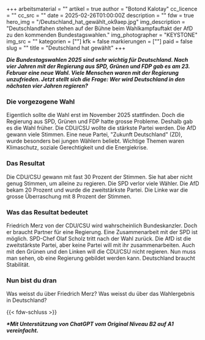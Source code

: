 +++
arbeitsmaterial = ""
artikel = true
author = "Botond Kalotay"
cc_licence = ""
cc_src = ""
date = 2025-02-26T01:00:00Z
description = ""
fdw = true
hero_img = "/Deutschland_hat_gewählt_ok9aep.jpg"
img_description = "Deutschlandfahen stehen auf der Bühne beim Wahlkampfauftakt der AfD zu den kommenden Bundestagswahlen."
img_photographer = "KEYSTONE"
img_src = ""
kategorien = [""]
kfk = false
markierungen = [""]
paid = false
slug = ""
title = "Deutschland hat gewählt"
+++

**_Die Bundestagswahlen 2025 sind sehr wichtig für Deutschland. Nach vier Jahren mit der Regierung aus SPD, Grünen und FDP gab es am 23. Februar eine neue Wahl. Viele Menschen waren mit der Regierung unzufrieden. Jetzt stellt sich die Frage: Wer wird Deutschland in den nächsten vier Jahren regieren?_**

### Die vorgezogene Wahl

Eigentlich sollte die Wahl erst im November 2025 stattfinden. Doch die Regierung aus SPD, Grünen und FDP hatte grosse Probleme. Deshalb gab es die Wahl früher. Die CDU/CSU wollte die stärkste Partei werden. Die AfD gewann viele Stimmen. Eine neue Partei, "Zukunft Deutschland" (ZD), wurde besonders bei jungen Wählern beliebt. Wichtige Themen waren Klimaschutz, soziale Gerechtigkeit und die Energiekrise.

### Das Resultat

Die CDU/CSU gewann mit fast 30 Prozent der Stimmen. Sie hat aber nicht genug Stimmen, um alleine zu regieren. Die SPD verlor viele Wähler. Die AfD bekam 20 Prozent und wurde die zweitstärkste Partei. Die Linke war die grosse Überraschung mit 8 Prozent der Stimmen.

### Was das Resultat bedeutet

Friedrich Merz von der CDU/CSU wird wahrscheinlich Bundeskanzler. Doch er braucht Partner für eine Regierung. Eine Zusammenarbeit mit der SPD ist möglich. SPD-Chef Olaf Scholz tritt nach der Wahl zurück. Die AfD ist die zweitstärkste Partei, aber keine Partei will mit ihr zusammenarbeiten. Auch mit den Grünen und den Linken will die CDU/CSU nicht regieren. Nun muss man sehen, ob eine Regierung gebildet werden kann. Deutschland braucht Stabilität.

### Nun bist du dran

Was weisst du über Friedrich Merz? Was weisst du über das Wahlergebnis in Deutschland?

{{< fdw-schluss >}}

**_\*Mit Unterstützung von ChatGPT vom Original Niveau B2 auf A1 vereinfacht._**